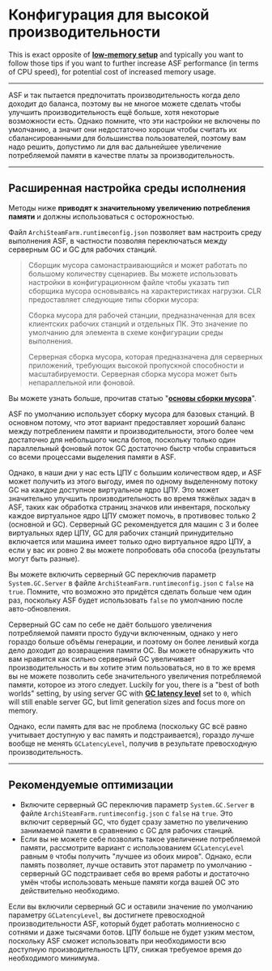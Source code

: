 # Конфигурация для высокой производительности

This is exact opposite of **[low-memory setup](https://github.com/JustArchiNET/ArchiSteamFarm/wiki/Low-memory-setup)** and typically you want to follow those tips if you want to further increase ASF performance (in terms of CPU speed), for potential cost of increased memory usage.

* * *

ASF и так пытается предпочитать производительность когда дело доходит до баланса, поэтому вы не многое можете сделать чтобы улучшить производительность ещё больше, хотя некоторые возможности есть. Однако помните, что эти настройки не включены по умолчанию, а значит они недостаточно хороши чтобы считать их сбалансированными для большинства пользователей, поэтому вам надо решить, допустимо ли для вас дальнейшее увеличение потребляемой памяти в качестве платы за производительность.

* * *

## Расширенная настройка среды исполнения

Методы ниже **приводят к значительному увеличению потребления памяти** и должны использоваться с осторожностью.

Файл `ArchiSteamFarm.runtimeconfig.json` позволяет вам настроить среду выполнения ASF, в частности позволяя переключаться между серверным GC и GC для рабочих станций.

> Сборщик мусора самонастраивающийся и может работать по большому количеству сценариев. Вы можете использовать настройки в конфигурационном файле чтобы указать тип сборщика мусора основываясь на характеристиках нагрузки. CLR предоставляет следующие типы сборки мусора:
> 
> Сборка мусора для рабочей станции, предназначенная для всех клиентских рабочих станций и отдельных ПК. Это значение по умолчанию для <gcserver> элемента в схеме конфигурации среды выполнения.
> 
> Серверная сборка мусора, которая предназначена для серверных приложений, требующих высокой пропускной способности и масштабируемости. Серверная сборка мусора может быть непараллельной или фоновой.

Вы можете узнать больше, прочитав статью "**[основы сборки мусора](https://docs.microsoft.com/en-us/dotnet/standard/garbage-collection/fundamentals)**".

ASF по умолчанию использует сборку мусора для базовых станций. В основном потому, что этот вариант предоставляет хороший баланс между потреблением памяти и производительности, этого более чем достаточно для небольшого числа ботов, поскольку только один параллельный фоновый поток GC достаточно быстр чтобы справиться со всеми процессами выделения памяти в ASF.

Однако, в наши дни у нас есть ЦПУ c большим количеством ядер, и ASF может получить из этого выгоду, имея по одному выделенному потоку GC на каждое доступное виртуальное ядро ЦПУ. Это может значительно улучшить производительность во время тяжёлых задач в ASF, таких как обработка страниц значков или инвентаря, поскольку каждое виртуальное ядро ЦПУ сможет помочь, в противовес только 2 (основной и GC). Серверный GC рекомендуется для машин с 3 и более виртуальных ядер ЦПУ, GC для рабочих станций принудительно включается или машина имеет только одно виртуальное ядро ЦПУ, а если у вас их ровно 2 вы можете попробовать оба способа (результаты могут быть разные).

Вы можете включить серверный GC переключив параметр `System.GC.Server` в файле `ArchiSteamFarm.runtimeconfig.json` с `false` на `true`. Помните, что возможно это придётся сделать больше чем один раз, поскольку ASF будет использовать `false` по умолчанию после авто-обновления.

Серверный GC сам по себе не даёт большого увеличения потребляемой памяти просто будучи включенным, однако у него гораздо больше объёмы генерации, и поэтому он более ленивый когда дело доходит до возвращения памяти ОС. Вы можете обнаружить что вам нравится как сильно серверный GC увеличивает производительность и вы хотите этим пользоваться, но в то же время вы не можете позволить себе значительного увеличения потребляемой памяти, которое из этого следует. Luckily for you, there is a "best of both worlds" setting, by using server GC with **[GC latency level](https://github.com/JustArchiNET/ArchiSteamFarm/wiki/Low-memory-setup#gclatencylevel)** set to `0`, which will still enable server GC, but limit generation sizes and focus more on memory.

Однако, если память для вас не проблема (поскольку GC всё равно учитывает доступную у вас память и подстраивается), гораздо лучше вообще не менять `GCLatencyLevel`, получив в результате превосходную производительность.

* * *

## Рекомендуемые оптимизации

- Включите серверный GC переключив параметр `System.GC.Server` в файле `ArchiSteamFarm.runtimeconfig.json` с `false` на `true`. Это включит серверный GC, что будет сразу заметно по увеличению занимаемой памяти в сравнению с GC для рабочих станций.
- Если вы не можете себе позволить такое увеличение потребляемой памяти, рассмотрите вариант с использованием `GCLatencyLevel` равным `0` чтобы получить "лучшее из обоих миров". Однако, если память позволяет, лучше оставить этот параметр по умолчанию - серверный GC подстраивает себя во время работы и достаточно умён чтобы использовать меньше памяти когда вашей ОС это действительно необходимо.

Если вы включили серверный GC и оставили значение по умолчанию параметру `GCLatencyLevel`, вы достигнете превосходной производительности ASF, который будет работать молниеносно с сотнями и даже тысячами ботов. ЦПУ больше не будет узким местом, поскольку ASF сможет использовать при необходимости всю доступную производительность ЦПУ, снижая требуемое время до необходимого минимума.